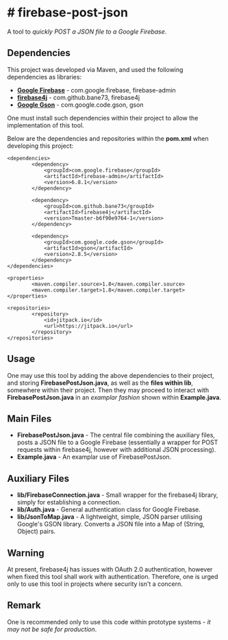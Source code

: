 # # firebase-post-json

A tool to *quickly POST a JSON file to a Google Firebase*.

## Dependencies

This project was developed via Maven, and used the following dependencies as libraries:

 - **[Google Firebase](https://firebase.google.com/)** - com.google.firebase, firebase-admin
 - **[firebase4j](https://github.com/bane73/firebase4j)** - com.github.bane73, firebase4j
 - **[Google Gson](https://github.com/google/gson)** - com.google.code.gson, gson
 
One must install such dependencies within their project to allow the implementation of this tool.

Below are the dependencies and repositories within the **pom.xml** when developing this project:

```
<dependencies>
        <dependency>
            <groupId>com.google.firebase</groupId>
            <artifactId>firebase-admin</artifactId>
            <version>6.8.1</version>
        </dependency>

        <dependency>
            <groupId>com.github.bane73</groupId>
            <artifactId>firebase4j</artifactId>
            <version>Tmaster-b6f90e9764-1</version>
        </dependency>

        <dependency>
            <groupId>com.google.code.gson</groupId>
            <artifactId>gson</artifactId>
            <version>2.8.5</version>
        </dependency>
</dependencies>

<properties>
        <maven.compiler.source>1.8</maven.compiler.source>
        <maven.compiler.target>1.8</maven.compiler.target>
</properties>

<repositories>
        <repository>
            <id>jitpack.io</id>
            <url>https://jitpack.io</url>
        </repository>
</repositories>
 ```

## Usage

One may use this tool by adding the above dependencies to their project, and storing **FirebasePostJson.java**, as well as the **files within lib**, somewhere within their project. Then they may proceed to interact with **FirebasePostJson.java** in an *examplar fashion* shown within **Example.java**.

## Main Files
 - **FirebasePostJson.java** - The central file combining the auxiliary files, posts a JSON file to a Google Firebase (essentially a wrapper for POST requests within firebase4j, however with additional JSON processing).
 - **Example.java** - An examplar use of FirebasePostJson.
 
## Auxiliary Files
 - **lib/FirebaseConnection.java** - Small wrapper for the firebase4j library, simply for establishing a connection.
 - **lib/Auth.java** - General authentication class for Google Firebase.
 - **lib/JsonToMap.java** - A lightweight, simple, JSON parser utilising Google's GSON library. Converts a JSON file into a Map of (String, Object) pairs.
 
 ## Warning

At present, firebase4j has issues with OAuth 2.0 authentication, however when fixed this tool shall work with authentication. Therefore, one is urged only to use this tool in projects where security isn't a concern.

## Remark

One is recommended only to use this code within prototype systems - *it may not be safe for production*.
